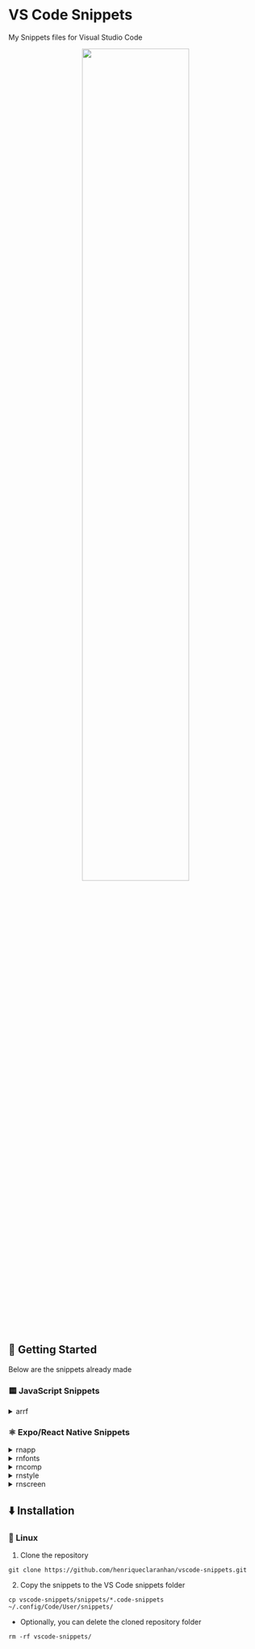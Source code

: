 # VS Code Snippets
My Snippets files for Visual Studio Code

<div align="center">
  <img src="https://user-images.githubusercontent.com/58452863/134103300-3da4ffbe-8bcd-44d0-ba85-2c50f1b1bf98.gif" width="65%"/>
</div>

## 🚀 Getting Started
Below are the snippets already made

### 🟨 JavaScript Snippets

<details>
<summary>arrf</summary>
  
- Create JavaScript arrow function
```js
// arrf: JavaScript Arrow Function

const funcName = (param) => {
    
}
```
</details>


### ⚛️ Expo/React Native Snippets

<details>
<summary>rnapp</summary>
  
- Create React Native App.js
```js
// rnapp: React Native App.js

import React from 'react';
import { NavigationContainer } from '@react-navigation/native';
import { createNativeStackNavigator } from '@react-navigation/native-stack';
import useCachedFonts from './src/hooks/useCachedFonts';

import StartScreen from './src/screens/StartScreen';

const Stack = createNativeStackNavigator();

export default function App() {
    const isLoadingComplete = useCachedFonts();

    if (!isLoadingComplete) {
        return null;
    } else {
        return (
            <NavigationContainer>
                <Stack.Navigator
                    screenOptions={{
                        headerShown: false,
                        headerBackVisible: false,
                        headerBackTitleVisible: false,
                    }}
                initialRouteName="Start"
            >
                <Stack.Screen
                    name="Start"
                    component={StartScreen}
                />
                </Stack.Navigator>
            </NavigationContainer>
        );
    }
}
```
</details>


<details>
<summary>rnfonts</summary>
  
- Create load fonts hook
```js
// rnfonts: React Native load fonts

import { useEffect, useState } from 'react';
import * as SplashScreen from 'expo-splash-screen';
import * as Font from 'expo-font';

export default function useCachedFonts() {
    const [areFontsLoaded, setFontsLoaded] = useState(false);

    useEffect(() => {
        async function loadFonts() {
            try {
                SplashScreen.preventAutoHideAsync();

                await Font.loadAsync({
                    'Font-Name': require('../assets/fonts/Font-Name.ttf'),
                });
            }

            catch (e) {
                console.warn(e);
            }

            finally {
                setFontsLoaded(true);
                SplashScreen.hideAsync();
            }
        }

        loadFonts();
    }, []);

    return areFontsLoaded;
}
```
</details>


<details>
<summary>rncomp</summary>
  
- Create React Native functional component
```js
// rncomp: React Native Functional Component

import React from 'react';
import { View } from 'react-native';
import styles from './style';

export default function () {
    return (
        <View>
        </View>
    );
}
```
</details>


<details>
<summary>rnstyle</summary>
  
- Create React Native style
```js
// rnstyle: React Native Style

import { StyleSheet } from 'react-native';

const styles = StyleSheet.create({
    style: {
        
    },
});

export default styles;
```
</details>


<details>
<summary>rnscreen</summary>
  
- Create React Native screen
```js
// rnscreen: React Native Screen

import React from 'react';
import { StyleSheet, View } from 'react-native';

export default function ScreenFile({ navigation }) {
    return (
        <View style={styles.container}>
            
        </View>
    );
}

const styles = StyleSheet.create({
    container: {
        display: "flex",
        flex: 1,
        backgroundColor: "#f4f4f4",
    },
});
```
</details>


## ⬇️ Installation
### 🐧 Linux
1. Clone the repository
  ```shell
  git clone https://github.com/henriqueclaranhan/vscode-snippets.git
  ```
  
2. Copy the snippets to the VS Code snippets folder
  ```shell
  cp vscode-snippets/snippets/*.code-snippets ~/.config/Code/User/snippets/
  ```
  
- Optionally, you can delete the cloned repository folder
```shell
rm -rf vscode-snippets/
```
